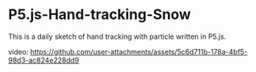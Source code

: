 # P5.js-Hand-tracking-Snow
This is a daily sketch of hand tracking with particle written in P5.js.

video:
https://github.com/user-attachments/assets/5c6d711b-178a-4bf5-98d3-ac824e228dd9

